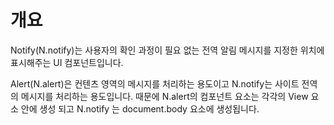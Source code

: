 개요
===

Notify(N.notify)는 사용자의 확인 과정이 필요 없는 전역 알림 메시지를 지정한 위치에 표시해주는 UI 컴포넌트입니다.

<p class="alert">Alert(N.alert)은 컨텐츠 영역의 메시지를 처리하는 용도이고 N.notify는 사이트 전역의 메시지를 처리하는 용도입니다. 때문에 N.alert의 컴포넌트 요소는 각각의 View 요소 안에 생성 되고 N.notify 는 document.body 요소에 생성됩니다.</p>
